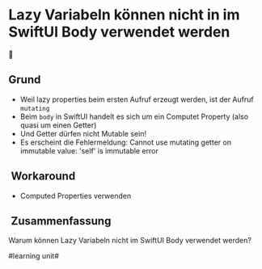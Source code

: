 # Lazy Variabeln können nicht in im SwiftUI Body verwendet werden
🦥

## Grund
- Weil lazy properties beim ersten Aufruf erzeugt werden, ist der Aufruf `mutating`
- Beim `body` in SwiftUI handelt es sich um ein Computet Property (also quasi um einen Getter)
- Und Getter dürfen nicht Mutable sein! 
- Es erscheint die Fehlermeldung: Cannot use mutating getter on immutable value: 'self' is immutable error

##  Workaround
 - Computed Properties verwenden

##  Zusammenfassung
Warum können Lazy Variabeln nicht im SwiftUI Body verwendet werden?

#learning unit#